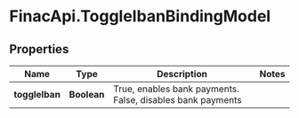 # FinacApi.ToggleIbanBindingModel

## Properties
Name | Type | Description | Notes
------------ | ------------- | ------------- | -------------
**toggleIban** | **Boolean** | True, enables bank payments. False, disables bank payments | 
